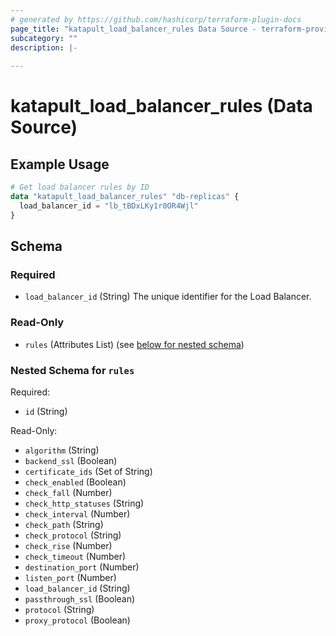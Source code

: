 ```yaml
---
# generated by https://github.com/hashicorp/terraform-plugin-docs
page_title: "katapult_load_balancer_rules Data Source - terraform-provider-katapult"
subcategory: ""
description: |-
  
---
```


# katapult_load_balancer_rules (Data Source)



## Example Usage

```terraform
# Get load balancer rules by ID
data "katapult_load_balancer_rules" "db-replicas" {
  load_balancer_id = "lb_tBDxLKy1r0OR4Wjl"
}
```

<!-- schema generated by tfplugindocs -->
## Schema

### Required

- `load_balancer_id` (String) The unique identifier for the Load Balancer.

### Read-Only

- `rules` (Attributes List) (see [below for nested schema](#nestedatt--rules))

<a id="nestedatt--rules"></a>
### Nested Schema for `rules`

Required:

- `id` (String)

Read-Only:

- `algorithm` (String)
- `backend_ssl` (Boolean)
- `certificate_ids` (Set of String)
- `check_enabled` (Boolean)
- `check_fall` (Number)
- `check_http_statuses` (String)
- `check_interval` (Number)
- `check_path` (String)
- `check_protocol` (String)
- `check_rise` (Number)
- `check_timeout` (Number)
- `destination_port` (Number)
- `listen_port` (Number)
- `load_balancer_id` (String)
- `passthrough_ssl` (Boolean)
- `protocol` (String)
- `proxy_protocol` (Boolean)


